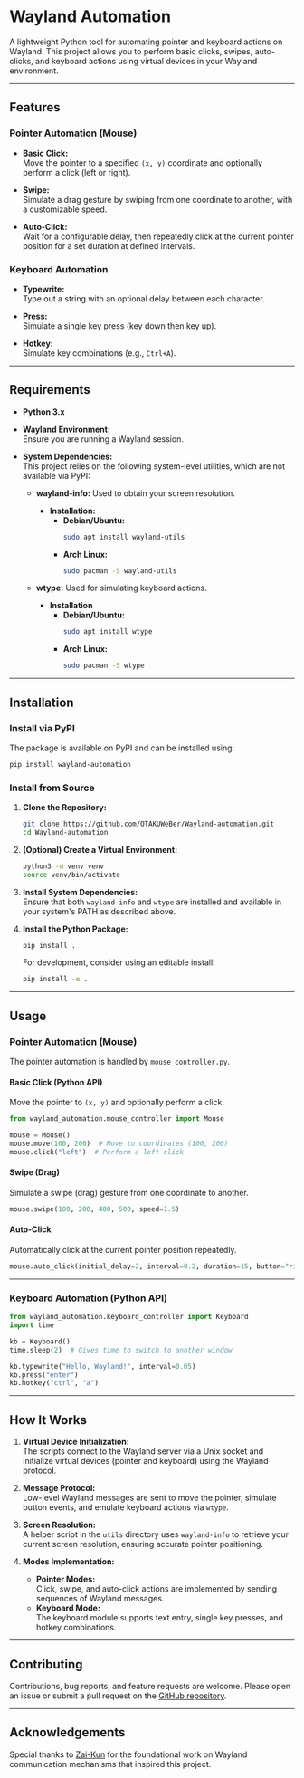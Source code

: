 # **Wayland Automation**  

A lightweight Python tool for automating pointer and keyboard actions on Wayland. This project allows you to perform basic clicks, swipes, auto-clicks, and keyboard actions using virtual devices in your Wayland environment.

---

## **Features**

### **Pointer Automation (Mouse)**
- **Basic Click:**  
  Move the pointer to a specified `(x, y)` coordinate and optionally perform a click (left or right).

- **Swipe:**  
  Simulate a drag gesture by swiping from one coordinate to another, with a customizable speed.

- **Auto-Click:**  
  Wait for a configurable delay, then repeatedly click at the current pointer position for a set duration at defined intervals.

### **Keyboard Automation**
- **Typewrite:**  
  Type out a string with an optional delay between each character.

- **Press:**  
  Simulate a single key press (key down then key up).

- **Hotkey:**  
  Simulate key combinations (e.g., `Ctrl+A`).

---

## **Requirements**

- **Python 3.x**
- **Wayland Environment:**  
  Ensure you are running a Wayland session.

- **System Dependencies:**  
  This project relies on the following system-level utilities, which are not available via PyPI:

  - **wayland-info:** Used to obtain your screen resolution.
    - **Installation:**
      - **Debian/Ubuntu:**
        ```bash
        sudo apt install wayland-utils
        ```
      - **Arch Linux:**
        ```bash
        sudo pacman -S wayland-utils
        ```

  - **wtype:** Used for simulating keyboard actions.
    - **Installation**
      - **Debian/Ubuntu:**
        ```bash
        sudo apt install wtype
        ```
      - **Arch Linux:**
        ```bash
        sudo pacman -S wtype
        ```

---

## **Installation**

### **Install via PyPI**
The package is available on PyPI and can be installed using:

```bash
pip install wayland-automation
```

### **Install from Source**
1. **Clone the Repository:**

   ```bash
   git clone https://github.com/OTAKUWeBer/Wayland-automation.git
   cd Wayland-automation
   ```

2. **(Optional) Create a Virtual Environment:**

   ```bash
   python3 -m venv venv
   source venv/bin/activate
   ```

3. **Install System Dependencies:**  
   Ensure that both `wayland-info` and `wtype` are installed and available in your system's PATH as described above.

4. **Install the Python Package:**

   ```bash
   pip install .
   ```

   For development, consider using an editable install:

   ```bash
   pip install -e .
   ```

---

## **Usage**

### **Pointer Automation (Mouse)**

The pointer automation is handled by `mouse_controller.py`.

#### **Basic Click (Python API)**
Move the pointer to `(x, y)` and optionally perform a click.

```python
from wayland_automation.mouse_controller import Mouse

mouse = Mouse()
mouse.move(100, 200)  # Move to coordinates (100, 200)
mouse.click("left")  # Perform a left click
```

#### **Swipe (Drag)**
Simulate a swipe (drag) gesture from one coordinate to another.

```python
mouse.swipe(100, 200, 400, 500, speed=1.5)
```

#### **Auto-Click**
Automatically click at the current pointer position repeatedly.

```python
mouse.auto_click(initial_delay=2, interval=0.2, duration=15, button="right")
```

---

### **Keyboard Automation (Python API)**

```python
from wayland_automation.keyboard_controller import Keyboard
import time

kb = Keyboard()
time.sleep(2)  # Gives time to switch to another window

kb.typewrite("Hello, Wayland!", interval=0.05)
kb.press("enter")
kb.hotkey("ctrl", "a")
```

---

## **How It Works**

1. **Virtual Device Initialization:**  
   The scripts connect to the Wayland server via a Unix socket and initialize virtual devices (pointer and keyboard) using the Wayland protocol.

2. **Message Protocol:**  
   Low-level Wayland messages are sent to move the pointer, simulate button events, and emulate keyboard actions via `wtype`.

3. **Screen Resolution:**  
   A helper script in the `utils` directory uses `wayland-info` to retrieve your current screen resolution, ensuring accurate pointer positioning.

4. **Modes Implementation:**  
   - **Pointer Modes:**  
     Click, swipe, and auto-click actions are implemented by sending sequences of Wayland messages.
   - **Keyboard Mode:**  
     The keyboard module supports text entry, single key presses, and hotkey combinations.

---

## **Contributing**

Contributions, bug reports, and feature requests are welcome. Please open an issue or submit a pull request on the [GitHub repository](https://github.com/OTAKUWeBer/Wayland-automation).

---

## **Acknowledgements**

Special thanks to [Zai-Kun](https://github.com/Zai-Kun) for the foundational work on Wayland communication mechanisms that inspired this project.